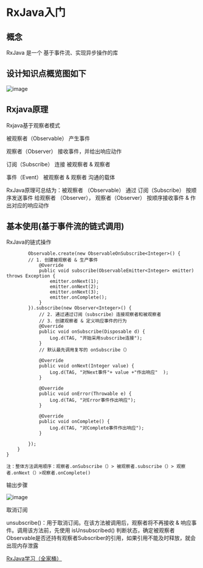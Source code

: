 # RxJava入门

## 概念
RxJava 是一个 基于事件流、实现异步操作的库
## 设计知识点概览图如下
![image](https://img-blog.csdnimg.cn/20190424231300370.png?x-oss-process=image/watermark,type_ZmFuZ3poZW5naGVpdGk,shadow_10,text_aHR0cHM6Ly9ibG9nLmNzZG4ubmV0L2NoYW9fc2hlbg==,size_16,color_FFFFFF,t_70 "")

## Rxjava原理
Rxjava基于观察者模式

被观察者（Observable）	产生事件

观察者（Observer）	接收事件，并给出响应动作

订阅（Subscribe）	连接 被观察者 & 观察者	

事件（Event）	被观察者 & 观察者 沟通的载体	

RxJava原理可总结为：被观察者 （Observable） 通过 订阅（Subscribe） 按顺序发送事件 给观察者 （Observer）， 观察者（Observer） 按顺序接收事件 & 作出对应的响应动作

## 基本使用(基于事件流的链式调用)
RxJava的链式操作
```
        Observable.create(new ObservableOnSubscribe<Integer>() {
        // 1. 创建被观察者 & 生产事件
            @Override
            public void subscribe(ObservableEmitter<Integer> emitter) throws Exception {
                emitter.onNext(1);
                emitter.onNext(2);
                emitter.onNext(3);
                emitter.onComplete();
            }
        }).subscribe(new Observer<Integer>() {
            // 2. 通过通过订阅（subscribe）连接观察者和被观察者
            // 3. 创建观察者 & 定义响应事件的行为
            @Override
            public void onSubscribe(Disposable d) {
                Log.d(TAG, "开始采用subscribe连接");
            }
            // 默认最先调用复写的 onSubscribe（）

            @Override
            public void onNext(Integer value) {
                Log.d(TAG, "对Next事件"+ value +"作出响应"  );
            }

            @Override
            public void onError(Throwable e) {
                Log.d(TAG, "对Error事件作出响应");
            }

            @Override
            public void onComplete() {
                Log.d(TAG, "对Complete事件作出响应");
            }

        });
    }
}

注：整体方法调用顺序：观察者.onSubscribe（）> 被观察者.subscribe（）> 观察者.onNext（）>观察者.onComplete()
```

输出步骤

![image](https://img-blog.csdnimg.cn/20190424232157714.png "")

取消订阅

unsubscribe()：用于取消订阅。在该方法被调用后，观察者将不再接收 & 响应事件。调用该方法前，先使用 isUnsubscribed() 判断状态，确定被观察者Observable是否还持有观察者Subscriber的引用，如果引用不能及时释放，就会出现内存泄露


[RxJava学习（全家桶）](https://www.jianshu.com/nb/14302692)
